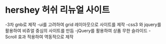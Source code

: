 # hershey 허쉬 리뉴얼 사이트
 
-3차 gnb로 제작
-ui를 고려하여 grid 레이아웃으로 사이트를 제작
-css3 와 jquery를 활용하여 비쥬얼 중심의 사이트를 만듬
-jQuery를 활용하여 상품 무한 슬라이드
-Scroll 효과 적용하여 역동적으로 제작
